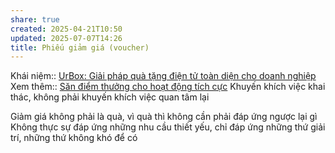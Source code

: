 ```yaml
---
share: true
created: 2025-04-21T10:50
updated: 2025-07-07T14:26
title: Phiếu giảm giá (voucher)
---
```

Khái niệm:: 
[UrBox: Giải pháp quà tặng điện tử toàn diện cho doanh nghiệp](https://urbox.vn/)
Xem thêm:: [Săn điểm thưởng cho hoạt động tích cực](../../%C3%9D%20t%C6%B0%E1%BB%9Fng%20ki%E1%BA%BFm%20ti%E1%BB%81n/3%20%C3%9D%20t%C6%B0%E1%BB%9Fng/C%C3%B4ng%20vi%E1%BB%87c%20th%E1%BB%9Di%20v%E1%BB%A5,%20c%E1%BB%99ng%20t%C3%A1c%20vi%C3%AAn/S%C4%83n%20khuy%E1%BA%BFn%20m%C3%A3i,%20gi%E1%BA%A3m%20gi%C3%A1/S%C4%83n%20%C4%91i%E1%BB%83m%20th%C6%B0%E1%BB%9Fng%20cho%20ho%E1%BA%A1t%20%C4%91%E1%BB%99ng%20t%C3%ADch%20c%E1%BB%B1c.md)
Khuyến khích việc khai thác, không phải khuyến khích việc quan tâm lại

Giảm giá không phải là quà, vì quà thì không cần phải đáp ứng ngược lại gì 
Không thực sự đáp ứng những nhu cầu thiết yếu, chỉ đáp ứng những thứ giải trí, những thứ không khó để có